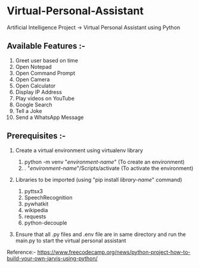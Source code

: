 # Virtual-Personal-Assistant
Artificial Intelligence Project -> Virtual Personal Assistant using Python


Available Features :-
------------------
1.  Greet user based on time
2.  Open Notepad
3.  Open Command Prompt
4.  Open Camera
5.  Open Calculator
6.  Display IP Address
7.  Play videos on YouTube
8.  Google Search
9.  Tell a Joke
10. Send a WhatsApp Message


Prerequisites :-
-------------
1) Create a virtual environment using virtualenv library 
    1) python -m venv "_environment-name_"      (To create an environment)
    2) . "_environment-name_"/Scripts/activate  (To activate the environment)

2) Libraries to be imported (using "pip install _library-name_" command) 
    1) pyttsx3
    2) SpeechRecognition
    3) pywhatkit
    4) wikipedia
    5) requests
    6) python-decouple
  
3) Ensure that all .py files and .env file are in same directory and run the main.py to start the virtual personal assistant

  
  
Reference:- https://www.freecodecamp.org/news/python-project-how-to-build-your-own-jarvis-using-python/
